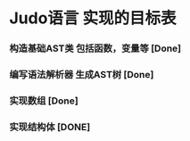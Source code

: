 # Judo语言 实现的目标表

### 构造基础AST类 包括函数，变量等 [Done]

### 编写语法解析器 生成AST树 [Done]

### 实现数组 [Done]

### 实现结构体 [DONE]

